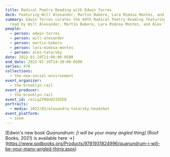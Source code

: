 ```yaml
---
title: Radical Poetry Reading with Edwin Torres
deck: Featuring Will Alexander, Martín Bakero, Lara Mimosa Montes, and Alex Tatarsky
summary: Edwin Torres curates the 69th Radical Poetry Reading featuring poetry
  read by Will Alexander, Martín Bakero, Lara Mimosa Montes, and Alex Tatarsky.
people:
  - person: edwin-torres
  - person: will-alexander
  - person: martin-bakero
  - person: lara-mimosa-montes
  - person: alex-tatarsky
date: 2022-01-19T13:00:00-0500
end_date: 2022-01-19T14:30:00-0500
series: 476
collections:
  - the-new-social-environment
event_organizer:
  - the-brooklyn-rail
event_producer:
  - the-brooklyn-rail
event_id: recLq2fMdnD2IOZh8
portraits:
  - media: 2022/01/alexandra-tatarsky-headshot
event_platform:
  - zoom
---
```

[Edwin's new book *Quanundrum: \[i will be your many angled thing]* (Roof Books, 2021) is available here →](https://www.spdbooks.org/Products/9781931824996/quanundrum-i-will-be-your-many-angled-thing.aspx)